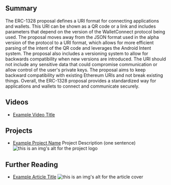 ## Summary

The ERC-1328 proposal defines a URI format for connecting applications and wallets. This URI can be shown as a QR code or a link and includes parameters that depend on the version of the WalletConnect protocol being used. The proposal moves away from the JSON format used in the alpha version of the protocol to a URI format, which allows for more efficient parsing of the intent of the QR code and leverages the Android Intent system. The proposal also includes a versioning system to allow for backwards compatibility when new versions are introduced. The URI should not include any sensitive data that could compromise communication or allow control of the user's private keys. The proposal aims to keep backward compatibility with existing Ethereum URIs and not break existing things. Overall, the ERC-1328 proposal provides a standardized way for applications and wallets to connect and communicate securely.

## Videos

- [Example Video Title](https://www.youtube.com/watch?v=TDGq4aeevgY)

## Projects

- [Example Project Name](https://xxxx.xxx/xxxxx) Project Description (one sentence) ![this is an img's alt for the project logo](https://xxxx.xxx/project-logo.xxx)

## Further Reading

- [Example Article Title](https://xxxx.xxx/xxxxx) ![this is an img's alt for the article cover](https://xxxx.xxx/article-cover.xxx)
